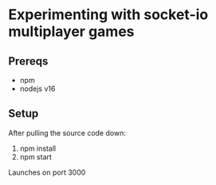 # Experimenting with socket-io multiplayer games

## Prereqs

* npm
* nodejs v16

## Setup
After pulling the source code down:

1. npm install
2. npm start

Launches on port 3000
